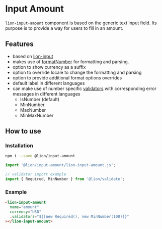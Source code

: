 # Input Amount

[//]: # 'AUTO INSERT HEADER PREPUBLISH'

`lion-input-amount` component is based on the generic text input field. Its purpose is to provide a way for users to fill in an amount.

## Features

- based on [lion-input](../input)
- makes use of [formatNumber](../localize/docs/number.md) for formatting and parsing.
- option to show currency as a suffix
- option to override locale to change the formatting and parsing
- option to provide additional format options overrides
- default label in different languages
- can make use of number specific [validators](../validate/docs/DefaultValidators.md) with corresponding error messages in different languages
  - IsNumber (default)
  - MinNumber
  - MaxNumber
  - MinMaxNumber

## How to use

### Installation

```sh
npm i --save @lion/input-amount
```

```js
import '@lion/input-amount/lion-input-amount.js';

// validator import example
import { Required, MinNumber } from '@lion/validate';
```

### Example

```html
<lion-input-amount
  name="amount"
  currency="USD"
  .validators="${[new Required(), new MinNumber(100)]}"
></lion-input-amount>
```
